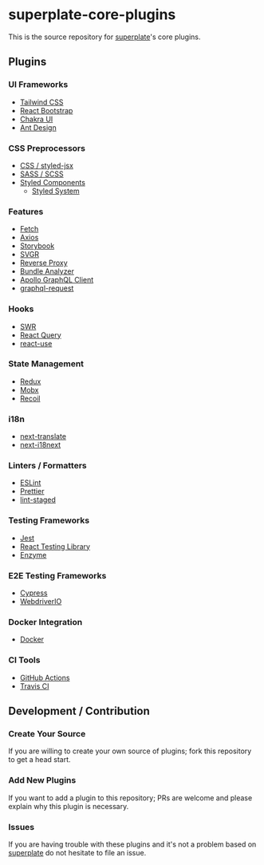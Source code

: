 # superplate-core-plugins

This is the source repository for [superplate](https://github.com/pankod/superplate)'s core plugins.

## Plugins

### UI Frameworks

- [Tailwind CSS](http://tailwindcss.com/)
- [React Bootstrap](https://react-bootstrap.github.io/)
- [Chakra UI](https://chakra-ui.com/docs/getting-started)
- [Ant Design](https://ant.design/)

### CSS Preprocessors

- [CSS / styled-jsx](https://github.com/vercel/styled-jsx)
- [SASS / SCSS](https://sass-lang.com/)
- [Styled Components](https://styled-components.com/)
  - [Styled System](https://styled-system.com/)

### Features

- [Fetch](https://developer.mozilla.org/en-US/docs/Web/API/Fetch_API)
- [Axios](https://github.com/axios/axios)
- [Storybook](https://storybook.js.org/)
- [SVGR](https://react-svgr.com/)
- [Reverse Proxy](https://webpack.js.org/configuration/dev-server/#devserverproxy)
- [Bundle Analyzer](https://github.com/vercel/next.js/tree/canary/packages/next-bundle-analyzer)
- [Apollo GraphQL Client](https://www.apollographql.com/docs/react/)
- [graphql-request](https://github.com/prisma-labs/graphql-request)

### Hooks

- [SWR](https://swr.vercel.app/)
- [React Query](https://react-query.tanstack.com/)
- [react-use](https://github.com/streamich/react-use)

### State Management

- [Redux](https://react-redux.js.org/)
- [Mobx](https://mobx.js.org/README.html)
- [Recoil](https://recoiljs.org/)

### i18n

- [next-translate](https://github.com/vinissimus/next-translate)
- [next-i18next](https://github.com/isaachinman/next-i18next)

### Linters / Formatters

- [ESLint](https://eslint.org/)
- [Prettier](https://prettier.io/)
- [lint-staged](https://github.com/okonet/lint-staged)

### Testing Frameworks

- [Jest](https://jestjs.io/)
- [React Testing Library](https://testing-library.com/docs/react-testing-library/intro/)
- [Enzyme](https://enzymejs.github.io/enzyme/)

### E2E Testing Frameworks

- [Cypress](https://docs.cypress.io/guides/overview/why-cypress.html)
- [WebdriverIO](https://webdriver.io/docs/gettingstarted.html)

### Docker Integration

- [Docker](https://www.docker.com/get-started)

### CI Tools

- [GitHub Actions](https://docs.github.com/en/actions)
- [Travis CI](https://travis-ci.org/)

## Development / Contribution

### Create Your Source

If you are willing to create your own source of plugins; fork this repository to get a head start. 

### Add New Plugins

If you want to add a plugin to this repository; PRs are welcome and please explain why this plugin is necessary.

### Issues

If you are having trouble with these plugins and it's not a problem based on [superplate](https://github.com/pankod/superplate) do not hesitate to file an issue.